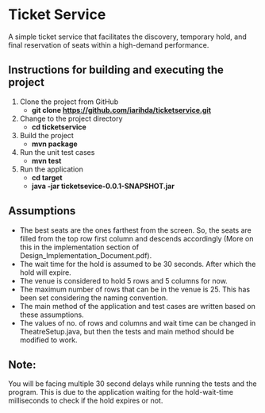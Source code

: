 # Ticket Service

A simple ticket service that facilitates the discovery, temporary hold, and final reservation of seats within a high-demand performance.

## Instructions for building and executing the project

1. Clone the project from GitHub
   * **git clone https://github.com/iarihda/ticketservice.git** 
1. Change to the project directory
   * **cd ticketservice**
1. Build the project
   * **mvn package**
1. Run the unit test cases
   * **mvn test**
1. Run the application
   * **cd target**
   * **java -jar ticketsevice-0.0.1-SNAPSHOT.jar**
   
## Assumptions

* The best seats are the ones farthest from the screen. So, the seats are filled from the top row first column and descends accordingly (More on this in the implementation section of Design_Implementation_Document.pdf). 
* The wait time for the hold is assumed to be 30 seconds. After which the hold will expire.
* The venue is considered to hold 5 rows and 5 columns for now. 
* The maximum number of rows that can be in the venue is 25. This has been set considering the naming convention. 
* The main method of the application and test cases are written based on these assumptions. 
* The values of no. of rows and columns and wait time can be changed in TheatreSetup.java, but then the tests and main method should be modified to work.

## Note:
You will be facing multiple 30 second delays while running the tests and the program. This is due to the application waiting for the hold-wait-time milliseconds to check if the hold expires or not.
